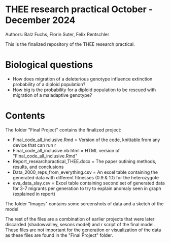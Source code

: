 # THEE research practical October - December 2024
Authors: Balz Fuchs, Florin Suter, Felix Rentschler

This is the finalized repository of the THEE research practical. 
# Biological questions
- How does migration of a deleterious genotype influence extinction probability of a diploid population?
- How big is the probability for a diploid population to be rescued with migration of a maladaptive genotype?


# Contents
The folder "Final Project" contains the finalized project:
 - Final_code_all_inclusive.Rmd = Version of the code, knittable from any device that can run r
 - Final_code_all_inclusive.nb.html = HTML version of "Final_code_all_inclusive.Rmd"
 - Report_researchpractical_THEE.docx = The paper outining methods, results, and conclusions
 - Data_2000_reps_from_everything.csv = An excel table containing the generated data with different fitnesses (0.9 & 1.1) for the heterozygote
 - eva_data_slay.csv = Excel table containing second set of generated data for 3-7 migrants per generation to try to explain anomaly seen in graph (explained in report)

The folder "Images" contains some screenshots of data and a sketch of the model

The rest of the files are a combination of earlier projects that were later discarded (shadowvalley, sesons model) and r script of the final model. These files are not important for the generation or visualization of the data as these files are found in the "Final Project" folder.
